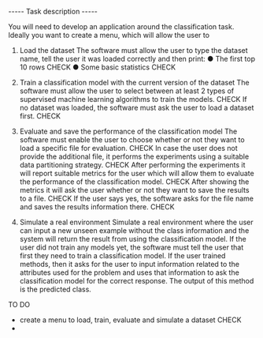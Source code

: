 ----- Task description -----

You will need to develop an application around the classification task.
Ideally you want to create a menu, which will allow the user to 

1. Load the dataset
   The software must allow the user to type the dataset name, tell the user it was loaded correctly and then print:
   ● The first top 10 rows CHECK
   ● Some basic statistics CHECK
   
2. Train a classification model with the current version of the dataset
   The software must allow the user to select between at least 2 types of supervised machine learning algorithms to train the models. CHECK
   If no dataset was loaded, the software must ask the user to load a dataset first. CHECK
   
3. Evaluate and save the performance of the classification model
   The software must enable the user to choose whether or not they want to load a specific file for evaluation. CHECK
   In case the user does not provide the additional file, it performs the experiments using a suitable data partitioning strategy. CHECK
   After performing the experiments it will report suitable metrics for the user which will allow them to evaluate the performance of the classification model. CHECK
   After showing the metrics it will ask the user whether or not they want to save the results to a file. CHECK
   If the user says yes, the software asks for the file name and saves the results information there. CHECK
   
5. Simulate a real environment
   Simulate a real environment where the user can input a new unseen example without the class information and the system will return the result from using the classification model.
   If the user did not train any models yet, the software must tell the user that first they need to train a classification model.
   If the user trained methods, then it asks for the user to input information related to the attributes used for the problem and uses that information to ask the classification model for the correct response.
   The output of this method is the predicted class.


TO DO
- create a menu to load, train, evaluate and simulate a dataset CHECK
- 
